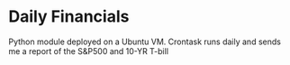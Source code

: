 # Daily Financials

Python module deployed on a Ubuntu VM. Crontask runs daily and sends me a report of the S&P500 and 10-YR T-bill

